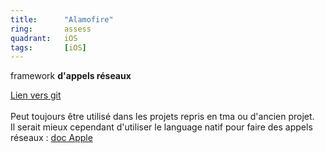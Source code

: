```yaml
---
title:      "Alamofire"
ring:       assess
quadrant:   iOS
tags:       [iOS]
---
```


<p>framework <b>d'appels réseaux</b></p>
<p><a href="https://github.com/Alamofire/Alamofire">Lien vers git</a> <br /> <br />
Peut toujours être utilisé dans les projets repris en tma ou d'ancien projet.<br />
Il serait mieux cependant d'utiliser le language natif pour faire des appels réseaux : <a href="https://developer.apple.com/documentation/foundation/urlrequest">doc Apple</a></p>
